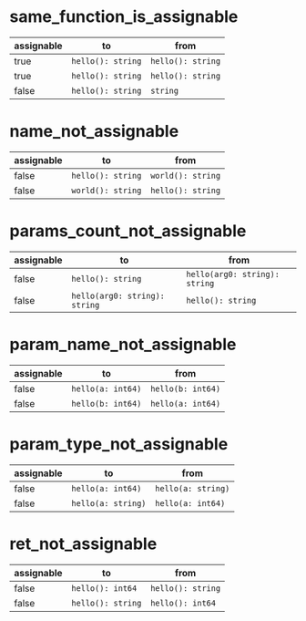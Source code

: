 # same_function_is_assignable


| assignable | to                | from              |
| ---------- | ----------------- | ----------------- |
| true       | `hello(): string` | `hello(): string` |
| true       | `hello(): string` | `hello(): string` |
| false      | `hello(): string` | `string`          |

# name_not_assignable


| assignable | to                | from              |
| ---------- | ----------------- | ----------------- |
| false      | `hello(): string` | `world(): string` |
| false      | `world(): string` | `hello(): string` |

# params_count_not_assignable

| assignable | to                            | from                          |
| ---------- | ----------------------------- | ----------------------------- |
| false      | `hello(): string`             | `hello(arg0: string): string` |
| false      | `hello(arg0: string): string` | `hello(): string`             |

# param_name_not_assignable


| assignable | to                | from              |
| ---------- | ----------------- | ----------------- |
| false      | `hello(a: int64)` | `hello(b: int64)` |
| false      | `hello(b: int64)` | `hello(a: int64)` |

# param_type_not_assignable

| assignable | to                | from              |
| ---------- | ----------------- | ----------------- |
| false      | `hello(a: int64)` | `hello(a: string)` |
| false      | `hello(a: string)` | `hello(a: int64)` |

# ret_not_assignable

| assignable | to                | from              |
| ---------- | ----------------- | ----------------- |
| false      | `hello(): int64` | `hello(): string` |
| false      | `hello(): string` | `hello(): int64` |